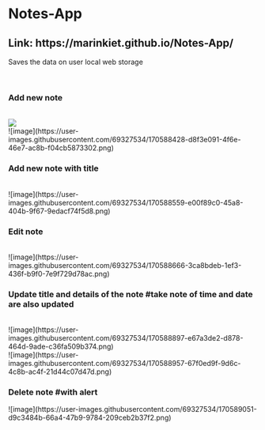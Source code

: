 # Notes-App
<h2>Link: https://marinkiet.github.io/Notes-App/</h2>
<p>Saves the data on user local web storage</p>
<br>
<h3>Add new note </h3>
<br>
<img src="(https://user-images.githubusercontent.com/69327534/170588326-001f1491-084c-4d48-9508-ceca7f894bf1.png)">
<br>
![image](https://user-images.githubusercontent.com/69327534/170588428-d8f3e091-4f6e-46e7-ac8b-f04cb5873302.png)
<br>
<h3>Add new note with title</h3>
<br>
![image](https://user-images.githubusercontent.com/69327534/170588559-e00f89c0-45a8-404b-9f67-9edacf74f5d8.png)
<br>
<h3>Edit note</h3>
<br>
  ![image](https://user-images.githubusercontent.com/69327534/170588666-3ca8bdeb-1ef3-436f-b9f0-7e9f729d78ac.png)
<br>
  <h3>Update title and details of the note #take note of time and date are also updated</h3>
  <br>
  ![image](https://user-images.githubusercontent.com/69327534/170588897-e67a3de2-d878-464d-9ade-c36fa509b374.png)
<br>
  ![image](https://user-images.githubusercontent.com/69327534/170588957-67f0ed9f-9d6c-4c8b-ac4f-21d44c07d47d.png)
<br>
  <h3>Delete note #with alert</h3>
  ![image](https://user-images.githubusercontent.com/69327534/170589051-d9c3484b-66a4-47b9-9784-209ceb2b37f2.png)

